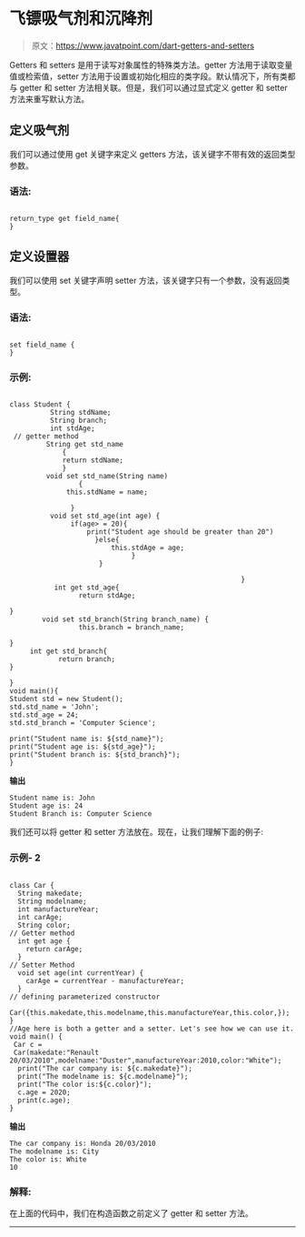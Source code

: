 # 飞镖吸气剂和沉降剂

> 原文：<https://www.javatpoint.com/dart-getters-and-setters>

Getters 和 setters 是用于读写对象属性的特殊类方法。getter 方法用于读取变量值或检索值，setter 方法用于设置或初始化相应的类字段。默认情况下，所有类都与 getter 和 setter 方法相关联。但是，我们可以通过显式定义 getter 和 setter 方法来重写默认方法。

## 定义吸气剂

我们可以通过使用 get 关键字来定义 getters 方法，该关键字不带有效的返回类型参数。

### 语法:

```

return_type get field_name{
}

```

## 定义设置器

我们可以使用 set 关键字声明 setter 方法，该关键字只有一个参数，没有返回类型。

### 语法:

```

set field_name {
}

```

### 示例:

```

class Student {
          String stdName;
          String branch;
          int stdAge;
 // getter method 
         String get std_name 
             {
             return stdName;
             }
         void set std_name(String name)
                 {
              this.stdName = name;

               }
          void set std_age(int age) {
               if(age> = 20){
                   print("Student age should be greater than 20")
                     }else{ 
                         this.stdAge = age;
                              }
                      }

                                                         }
           int get std_age{
                 return stdAge;

}
        void set std_branch(String branch_name) {
                 this.branch = branch_name;

}
     int get std_branch{
            return branch;
}

}
void main(){
Student std = new Student();
std.std_name = 'John';
std.std_age = 24;
std.std_branch = 'Computer Science';

print("Student name is: ${std_name}");
print("Student age is: ${std_age}");
print("Student branch is: ${std_branch}");
}

```

**输出**

```
Student name is: John
Student age is: 24
Student Branch is: Computer Science

```

我们还可以将 getter 和 setter 方法放在。现在，让我们理解下面的例子:

### 示例- 2

```

class Car {
  String makedate;
  String modelname;
  int manufactureYear;
  int carAge;
  String color;
// Getter method
  int get age {
    return carAge;
  }
// Setter Method
  void set age(int currentYear) {
    carAge = currentYear - manufactureYear;
  }
// defining parameterized constructor
  Car({this.makedate,this.modelname,this.manufactureYear,this.color,});
}
//Age here is both a getter and a setter. Let's see how we can use it.
void main() {
 Car c = 
 Car(makedate:"Renault 20/03/2010",modelname:"Duster",manufactureYear:2010,color:"White");
  print("The car company is: ${c.makedate}"); 
  print("The modelname is: ${c.modelname}"); 
  print("The color is:${c.color}");
  c.age = 2020;
  print(c.age);
}

```

**输出**

```
The car company is: Honda 20/03/2010
The modelname is: City
The color is: White
10

```

### 解释:

在上面的代码中，我们在构造函数之前定义了 getter 和 setter 方法。

* * *